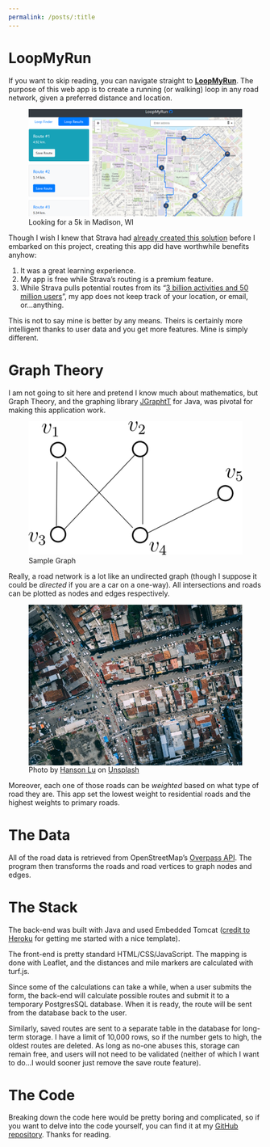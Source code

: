 ```yaml
---
permalink: /posts/:title
---
```


LoopMyRun
=========

If you want to skip reading, you can navigate straight to [**LoopMyRun**](https://loopmyrun.herokuapp.com). The purpose of this web app is to create a running (or walking) loop in any road network, given a preferred distance and location.

<figure>
  <img src="/assets/img/run-loop/preview.png" alt="madison, wi"/>
  <figcaption>Looking for a 5k in Madison, WI</figcaption>
</figure>

Though I wish I knew that Strava had [already created this solution](https://blog.strava.com/routes/) before I embarked on this project, creating this app did have worthwhile benefits anyhow:

1.  It was a great learning experience.
2.  My app is free while Strava’s routing is a premium feature.
3.  While Strava pulls potential routes from its “[3 billion activities and 50 million users](https://cyclingtips.com/2020/03/strava-overhauls-routes-feature-with-loop-suggestions/)”, my app does not keep track of your location, or email, or…anything.

This is not to say mine is better by any means. Theirs is certainly more intelligent thanks to user data and you get more features. Mine is simply different.

Graph Theory
============

I am not going to sit here and pretend I know much about mathematics, but Graph Theory, and the graphing library [JGraphtT](https://jgrapht.org/) for Java, was pivotal for making this application work.

<figure>
  <img src="/assets/img/run-loop/nodes.png" alt="nodes in graph theory"/>
  <figcaption>Sample Graph</figcaption>
</figure>

Really, a road network is a lot like an undirected graph (though I suppose it could be _directed_ if you are a car on a one-way). All intersections and roads can be plotted as nodes and edges respectively.

<figure>
  <img align="left" src="/assets/img/run-loop/street-grid.jfif" alt="nodes in graph theory"/>
  <figcaption>Photo by <a href="https://unsplash.com/@hansonluu?utm_source=medium&utm_medium=referral">Hanson Lu</a> on <a href="https://unsplash.com?utm_source=medium&utm_medium=referral">Unsplash</a></figcaption>
</figure>

Moreover, each one of those roads can be _weighted_ based on what type of road they are. This app set the lowest weight to residential roads and the highest weights to primary roads.

The Data
========

All of the road data is retrieved from OpenStreetMap’s [Overpass API](https://wiki.openstreetmap.org/wiki/Overpass_API). The program then transforms the roads and road vertices to graph nodes and edges.

The Stack
=========

The back-end was built with Java and used Embedded Tomcat ([credit to Heroku](https://devcenter.heroku.com/articles/create-a-java-web-application-using-embedded-tomcat) for getting me started with a nice template).

The front-end is pretty standard HTML/CSS/JavaScript. The mapping is done with Leaflet, and the distances and mile markers are calculated with turf.js.

Since some of the calculations can take a while, when a user submits the form, the back-end will calculate possible routes and submit it to a temporary PostgresSQL database. When it is ready, the route will be sent from the database back to the user.

Similarly, saved routes are sent to a separate table in the database for long-term storage. I have a limit of 10,000 rows, so if the number gets to high, the oldest routes are deleted. As long as no-one abuses this, storage can remain free, and users will not need to be validated (neither of which I want to do…I would sooner just remove the save route feature).

The Code
========

Breaking down the code here would be pretty boring and complicated, so if you want to delve into the code yourself, you can find it at my [GitHub repository](https://github.com/freestok/loopmyrun). Thanks for reading.
